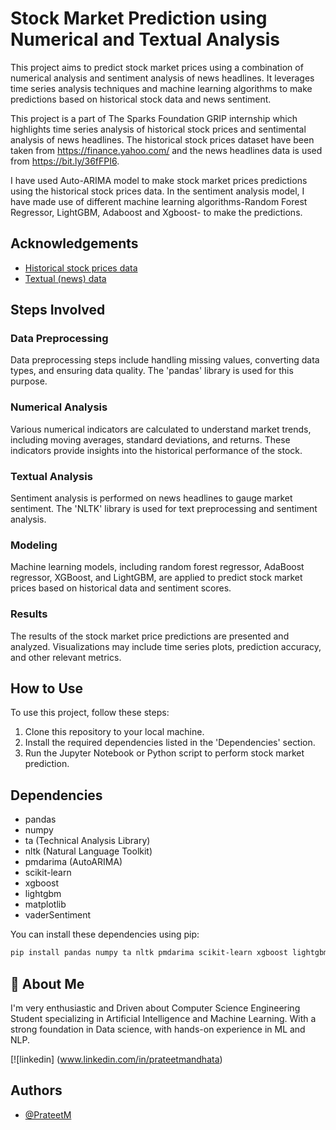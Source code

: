 # Stock Market Prediction using Numerical and Textual Analysis

This project aims to predict stock market prices using a combination of numerical analysis and sentiment analysis of news headlines. It leverages time series analysis techniques and machine learning algorithms to make predictions based on historical stock data and news sentiment.

This project is a part of The Sparks Foundation GRIP internship which highlights time series analysis of historical stock prices and sentimental analysis of news headlines.
The historical stock prices dataset have been taken from https://finance.yahoo.com/ and the news headlines data is used from https://bit.ly/36fFPI6.

I have used Auto-ARIMA model to make stock market prices predictions using the historical stock prices data. In the sentiment analysis model, I have made use of different machine learning algorithms-Random Forest Regressor, LightGBM, Adaboost and Xgboost- to make the predictions.

## Acknowledgements

 - [Historical stock prices data](https://finance.yahoo.com/)
 - [Textual (news) data](https://bit.ly/36fFPI6)



## Steps Involved

### Data Preprocessing
Data preprocessing steps include handling missing values, converting data types, and ensuring data quality. The 'pandas' library is used for this purpose.

### Numerical Analysis
Various numerical indicators are calculated to understand market trends, including moving averages, standard deviations, and returns. These indicators provide insights into the historical performance of the stock.

### Textual Analysis
Sentiment analysis is performed on news headlines to gauge market sentiment. The 'NLTK' library is used for text preprocessing and sentiment analysis.

### Modeling
Machine learning models, including random forest regressor, AdaBoost regressor, XGBoost, and LightGBM, are applied to predict stock market prices based on historical data and sentiment scores.

### Results
The results of the stock market price predictions are presented and analyzed. Visualizations may include time series plots, prediction accuracy, and other relevant metrics.


## How to Use
To use this project, follow these steps:
1. Clone this repository to your local machine.
2. Install the required dependencies listed in the 'Dependencies' section.
3. Run the Jupyter Notebook or Python script to perform stock market prediction.

## Dependencies
- pandas
- numpy
- ta (Technical Analysis Library)
- nltk (Natural Language Toolkit)
- pmdarima (AutoARIMA)
- scikit-learn
- xgboost
- lightgbm
- matplotlib
- vaderSentiment

You can install these dependencies using pip:

```bash
pip install pandas numpy ta nltk pmdarima scikit-learn xgboost lightgbm matplotlib vaderSentiment
```
## 🚀 About Me
I'm very enthusiastic and Driven about Computer Science Engineering Student specializing in Artificial Intelligence and Machine Learning. With a strong foundation in Data science, with hands-on experience in ML and NLP.


[![linkedin] (www.linkedin.com/in/prateetmandhata)


## Authors

- [@PrateetM](https://github.com/PrateetM/PrateetM.git)
